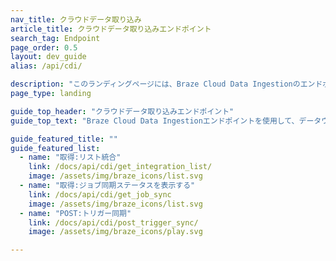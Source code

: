 ```yaml
---
nav_title: クラウドデータ取り込み
article_title: クラウドデータ取り込みエンドポイント
search_tag: Endpoint
page_order: 0.5
layout: dev_guide
alias: /api/cdi/

description: "このランディングページには、Braze Cloud Data Ingestionのエンドポイントがリストされている。"
page_type: landing

guide_top_header: "クラウドデータ取り込みエンドポイント"
guide_top_text: "Braze Cloud Data Ingestionエンドポイントを使用して、データウェアハウスの統合と同期を管理する。"

guide_featured_title: ""
guide_featured_list:
  - name: "取得:リスト統合"
    link: /docs/api/cdi/get_integration_list/
    image: /assets/img/braze_icons/list.svg
  - name: "取得:ジョブ同期ステータスを表示する"
    link: /docs/api/cdi/get_job_sync
    image: /assets/img/braze_icons/list.svg
  - name: "POST:トリガー同期"
    link: /docs/api/cdi/post_trigger_sync/
    image: /assets/img/braze_icons/play.svg

---
```


